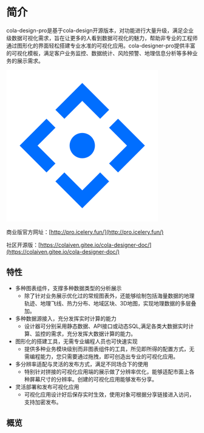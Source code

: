 # 简介
cola-design-pro是基于cola-design开源版本，对功能进行大量升级，满足企业级数据可视化需求，旨在让更多的人看到数据可视化的魅力，帮助非专业的工程师通过图形化的界面轻松搭建专业水准的可视化应用。cola-designer-pro提供丰富的可视化模板，满足客户业务监控、数据统计、风险预警、地理信息分析等多种业务的展示需求。

![login.png](../.vuepress/public/images/logo.svg)

商业版官方网址：[http://pro.icelery.fun/](http://pro.icelery.fun/)


社区开源版：[https://colaiven.gitee.io/cola-designer-doc/](https://colaiven.gitee.io/cola-designer-doc/)

## 特性
* 多种图表组件，支撑多种数据类型的分析展示
  * 除了针对业务展示优化过的常规图表外，还能够绘制包括海量数据的地理轨迹、地理飞线、热力分布、地域区块、3D地图，实现地理数据的多层叠加。
* 多种数据源接入，充分发挥实时计算的能力
  * 设计器可分别采用静态数据、API接口或动态SQL,满足各类大数据实时计算、监控的需求，充分发挥大数据计算的能力。
* 图形化的搭建工具，无需专业编程人员也可快速实现
  * 提供多种业务模块级别而非图表组件的工具，所见即所得的配置方式，无需编程能力，您只需要通过拖拽，即可创造出专业的可视化应用。
* 多分辨率适配与灵活的发布方式，满足不同场合下的使用
  * 特别针对拼接的可视化应用端的展示做了分辨率优化，能够适配市面上各种屏幕尺寸的分辨率。创建的可视化应用能够发布分享。
* 灵活部署和发布可视化应用
  * 可视化应用设计好后保存实时生效，使用对象可根据分享链接进入访问，支持加密发布。

## 概览
